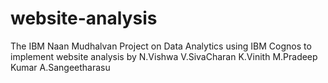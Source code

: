 # website-analysis
The IBM Naan Mudhalvan Project on Data Analytics using IBM Cognos to implement website analysis
by N.Vishwa
V.SivaCharan
K.Vinith
M.Pradeep Kumar
A.Sangeetharasu